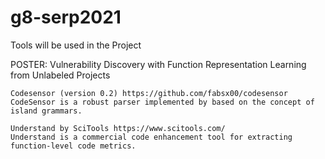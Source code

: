 # g8-serp2021

Tools will be used in the Project

POSTER: Vulnerability Discovery with Function Representation Learning from Unlabeled Projects 

    Codesensor (version 0.2) https://github.com/fabsx00/codesensor 
    CodeSensor is a robust parser implemented by based on the concept of island grammars.

    Understand by SciTools https://www.scitools.com/
    Understand is a commercial code enhancement tool for extracting function-level code metrics.